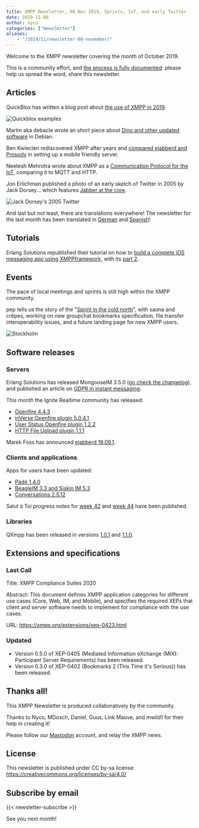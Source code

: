 ```yaml
---
title: XMPP Newsletter, 08 Nov 2019, Sprints, IoT, and early Twitter
date: 2019-11-08
author: nyco
categories: ["Newsletter"]
aliases:
    - "/2019/11/newsletter-08-november/"
---
```


Welcome to the XMPP newsletter covering the month of October 2019.

This is a community effort, and [the process is fully documented](https://wiki.xmpp.org/web/News_and_Articles_for_the_next_XMPP_Newsletter): please help us spread the word, share this newsletter.

## Articles

QuickBlox has written a blog post about [the use of XMPP in 2019](https://quickblox.com/blog/why-quickblox-choose-xmpp-protocol/).

![Quickblox examples](https://quickblox.com/wp-content/uploads/2019/10/xmpp-body.png)

Martin aka debacle wrote an short piece about [Dino and other updated software](https://xmpp-team.pages.debian.net/blog/2019/10/dino-with-jet-and-bookmarks2.html) in Debian.

Ben Kwiecien rediscovered XMPP after years and [compared ejabberd and Prosody](https://kwiecien.us/archives/2019/10/16/ejabberd_vs__prosody/index.html) in setting up a mobile friendly server.

Neetesh Mehrotra wrote about XMPP as a [Communication Protocol for the IoT](https://opensourceforu.com/2019/10/xmpp-a-communication-protocol-for-the-iot/), comparing it to MQTT and HTTP.

Jon Erlichman published a photo of an early sketch of Twitter in 2005 by Jack Dorsey... which features [Jabber at the core](https://twitter.com/JonErlichman/status/1191369676531621888).

![Jack Dorsey's 2005 Twitter](https://pbs.twimg.com/media/EIiYZ8PXkAYuf5Y?format=jpg&name=900x900)

And last but not least, there are translations everywhere! The newsletter for the last month has been translated in [German](https://www.jabber.de/xmpp-newsletter-01-oktober-2019-fosdem-2020-modernisierung-von-xmpp-peer-networks/) and [Spanish](https://www.jabber.de/xmpp-newsletter-01-de-octubre-de-2019-fosdem-2020-modernizacion-de-xmpp-peer-networks/)!

## Tutorials

Erlang Solutions republished their tutorial on how to [build a complete iOS messaging app using XMPPframework](https://www.erlang-solutions.com/blog/build-a-complete-ios-messaging-app-using-xmppframework-tutorial-part-1.html), with its [part 2](https://www.erlang-solutions.com/blog/build-a-complete-ios-messaging-app-using-xmppframework-part-2.html).

## Events

The pace of local meetings and sprints is still high within the XMPP community.

pep tells us the story of the "[Sprint in the cold north](https://bouah.net/2019/10/sprint-in-the-cold-north/)", with sauna and crêpes, working on new groupchat bookmarks specification, file transfer interoperability issues, and a future landing page for new XMPP users.

![Stockholm](https://bouah.net/2019/10/stockholm.jpg)

## Software releases
          
### Servers

Erlang Solutions has released MongooseIM 3.5.0 ([go check the changelog](https://github.com/esl/MongooseIM/releases/tag/3.5.0)), and published an article on [GDPR in instant messaging](https://www.erlang-solutions.com/blog/mongooseim-designed-with-privacy-in-mind.html).

This month the Ignite Realtime community has released:

* [Openfire 4.4.3](https://discourse.igniterealtime.org/t/openfire-4-4-3-release/)
* [inVerse Openfire plugin 5.0.4.1](https://discourse.igniterealtime.org/t/inverse-openfire-plugin-5-0-4-1-released)
* [User Status Openfire plugin 1.2.2](https://discourse.igniterealtime.org/t/user-status-openfire-plugin-1-2-2-released)
* [HTTP File Upload plugin 1.1.1](https://discourse.igniterealtime.org/t/http-file-upload-plugin-1-1-1-released/86563)

Marek Foss has announced [ejabberd 19.09.1](https://blog.process-one.net/ejabberd-19-09-1/).

### Clients and applications

Apps for users have been updated:

* [Pàdé 1.4.0](https://discourse.igniterealtime.org/t/pade-1-4-0-released/86232)
* [BeagleIM 3.3 and Siskin IM 5.3](https://tigase.net/blog-entry/beagleim-33-and-siskin-im-53-released)
* [Conversations 2.5.12](https://github.com/siacs/Conversations/releases/tag/2.5.12)

Salut à Toi progress notes for [week 42](https://www.goffi.org/b/SwbEdDJyy5udRTzvVCbaND/progress-note) and [week 44](https://www.goffi.org/b/iY6WhxWD7Qkv5ew6VbYSPG/progress-note) have been published.

### Libraries

QXmpp has been released in versions [1.0.1](https://github.com/qxmpp-project/QXmpp/blob/stable/CHANGELOG.md#qxmpp-101-oct-14-2019) and [1.1.0](https://github.com/qxmpp-project/qxmpp/blob/stable/CHANGELOG.md#qxmpp-110-oct-23-2019).

## Extensions and specifications

### Last Call

Title: XMPP Compliance Suites 2020

Abstract: This document defines XMPP application categories for different use
cases (Core, Web, IM, and Mobile), and specifies the required XEPs
that client and server software needs to implement for compliance with
the use cases.

URL: https://xmpp.org/extensions/xep-0423.html

### Updated

* Version 0.5.0 of XEP-0405 (Mediated Information eXchange (MIX): Participant Server Requirements) has been released.
* Version 0.3.0 of XEP-0402 (Bookmarks 2 (This Time it's Serious)) has been released.

## Thanks all!

This XMPP Newsletter is produced collaboratively by the community.

Thanks to Nyco, MDosch, Daniel, Guus, Link Mauve, and mwild1 for their help in creating it!

Please follow our [Mastodon](https://fosstodon.org/@xmpp) account, and relay the XMPP news.

## License

This newsletter is published under CC by-sa license: https://creativecommons.org/licenses/by-sa/4.0/

## Subscribe by email

{{< newsletter-subscribe >}}

See you next month!
